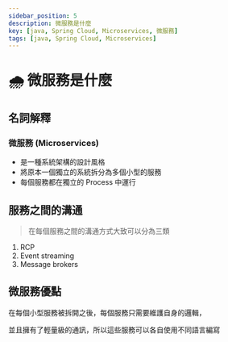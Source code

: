 ```yaml
---
sidebar_position: 5
description: 微服務是什麼
key: [java, Spring Cloud, Microservices, 微服務]
tags: [java, Spring Cloud, Microservices]
---
```


# 🌧️ 微服務是什麼

## 名詞解釋

### 微服務 (Microservices)

- 是一種系統架構的設計風格
- 將原本一個獨立的系統拆分為多個小型的服務
- 每個服務都在獨立的 Process 中運行

## 服務之間的溝通

> 在每個服務之間的溝通方式大致可以分為三類

1. RCP
2. Event streaming
3. Message brokers

## 微服務優點

在每個小型服務被拆開之後，每個服務只需要維護自身的邏輯，

並且擁有了輕量級的通訊，所以這些服務可以各自使用不同語言編寫
